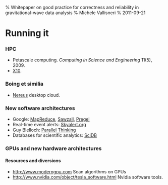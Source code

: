 % Whitepaper on good practice for correctness and reliability in gravitational-wave data analysis
% Michele Vallisneri
% 2011-09-21

# Running it

### HPC

* Petascale computing. *Computing in Science and Engineering* 11(5), 2009.
* [X10](http://www.in.ohm-hochschule.de/professors/praun/ws1011/x10tut).

### Boing et similia

* [Nereus](http://www-nereus.physics.ox.ac.uk/about_overview.html) desktop cloud.

### New software architectures

* Google: [MapReduce](http://labs.google.com/papers/mapreduce.html), [Sawzall](http://labs.google.com/papers/sawzall.html), [Pregel](http://googleresearch.blogspot.com/2009/06/large-scale-graph-computing-at-google.html)
* Real-time event alerts: [Skyalert.org](http://www.skyalert.org)
* Guy Blelloch: [Parallel Thinking](http://www.cs.cmu.edu/~guyb)
* Databases for scientific analytics: [SciDB](http://www.scidb.org) 

### GPUs and new hardware architectures

#### Resources and diversions

* <http://www.moderngpu.com> Scan algorithms on GPUs
* <http://www.nvidia.com/object/tesla_software.html> Nvidia software tools.